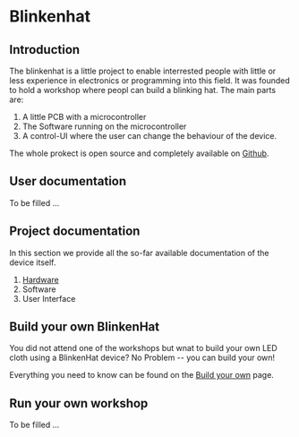 # Blinkenhat

## Introduction

The blinkenhat is a little project to enable interrested people with little or less experience in electronics or programming into this field.
It was founded to hold a workshop where peopl can build a blinking hat.
The main parts are:
1. A little PCB with a microcontroller
2. The Software running on the microcontroller
3. A control-UI where the user can change the behaviour of the device.

The whole prokect is open source and completely available on [Github](https://github.com/Retardigrades/blinkenhat).

## User documentation

To be filled ...

## Project documentation

In this section we provide all the so-far available documentation of the device itself.

1. [Hardware](hardware)
2. Software
3. User Interface

## Build your own BlinkenHat

You did not attend one of the workshops but wnat to build your own LED cloth using a BlinkenHat device?
No Problem -- you can build your own!

Everything you need to know can be found on the [Build your own](build) page.

## Run your own workshop

To be filled ...
